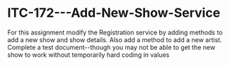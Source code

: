 # ITC-172---Add-New-Show-Service
For this assignment modify the Registration service by adding methods to add a new show and show details. Also add a method to add a new artist. Complete a test document--though you may not be able to get the new show to work without temporarily hard coding in values
